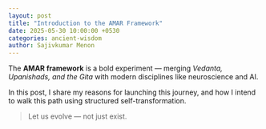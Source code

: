 ```yaml
---
layout: post
title: "Introduction to the AMAR Framework"
date: 2025-05-30 10:00:00 +0530
categories: ancient-wisdom
author: Sajivkumar Menon
---
```


The **AMAR framework** is a bold experiment — merging *Vedanta, Upanishads, and the Gita* with modern disciplines like neuroscience and AI.

In this post, I share my reasons for launching this journey, and how I intend to walk this path using structured self-transformation.

> Let us evolve — not just exist.
